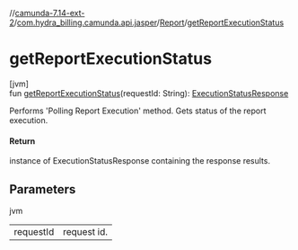 //[camunda-7.14-ext-2](../../../index.md)/[com.hydra_billing.camunda.api.jasper](../index.md)/[Report](index.md)/[getReportExecutionStatus](get-report-execution-status.md)

# getReportExecutionStatus

[jvm]\
fun [getReportExecutionStatus](get-report-execution-status.md)(requestId: String): [ExecutionStatusResponse](../-execution-status-response/index.md)

Performs 'Polling Report Execution' method. Gets status of the report execution.

#### Return

instance of ExecutionStatusResponse containing the response results.

## Parameters

jvm

| | |
|---|---|
| requestId | request id. |
